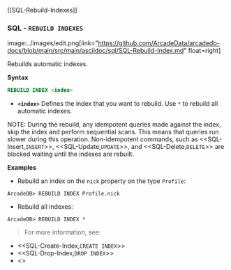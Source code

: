 [[SQL-Rebuild-Indexes]]
### SQL - `REBUILD INDEXES` 
image:../images/edit.png[link="https://github.com/ArcadeData/arcadedb-docs/blob/main/src/main/asciidoc/sql/SQL-Rebuild-Index.md" float=right]

Rebuilds automatic indexes.

**Syntax**

```sql
REBUILD INDEX <index>
```

- **`<index>`** Defines the index that you want to rebuild.  Use `*` to rebuild all automatic indexes.

NOTE: During the rebuild, any idempotent queries made against the index, skip the index and perform sequential scans.  This means that queries run slower during this operation.  Non-idempotent commands, such as <<SQL-Insert,`INSERT`>>, <<SQL-Update,`UPDATE`>>, and <<SQL-Delete,`DELETE`>> are blocked waiting until the indexes are rebuilt.

**Examples**

- Rebuild an index on the `nick` property on the type `Profile`:

```
ArcadeDB> REBUILD INDEX Profile.nick
```

- Rebuild all indexes:
  
```
ArcadeDB> REBUILD INDEX *
```

>For more information, see:

- <<SQL-Create-Index,`CREATE INDEX`>>
- <<SQL-Drop-Index,`DROP INDEX`>>
- <<Indexes>>

